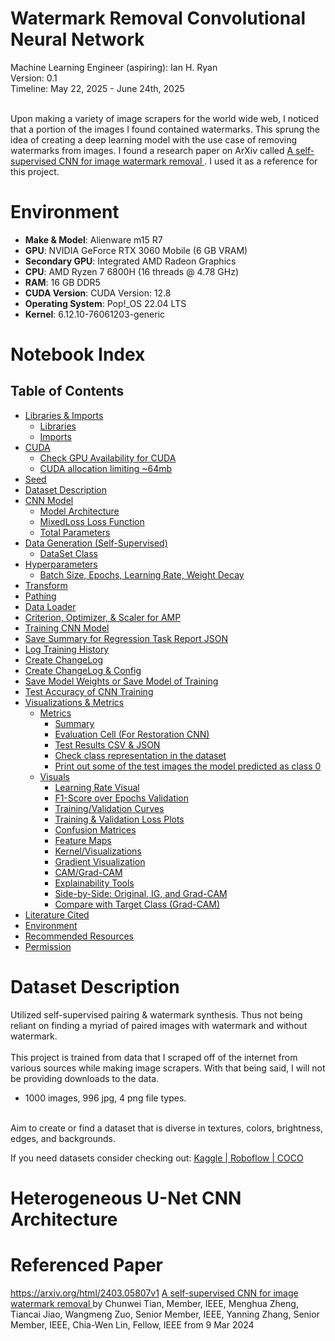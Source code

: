 # Watermark Removal Convolutional Neural Network
Machine Learning Engineer (aspiring): Ian H. Ryan<br>
Version: 0.1<br>
Timeline: May 22, 2025 - June 24th, 2025<br><br>

Upon making a variety of image scrapers for the world wide web, I noticed that a portion of the images I found contained watermarks. This sprung the idea of creating a deep learning model with the use case of removing watermarks from images. I found a research paper on ArXiv called <a href="https://arxiv.org/html/2403.05807v1" target="_blank">
        A self-supervised CNN for image watermark removal
    </a>. I used it as a reference for this project.

# Environment
- **Make & Model**:        Alienware m15 R7
- **GPU**:                 NVIDIA GeForce RTX 3060 Mobile (6 GB VRAM)
- **Secondary GPU**:       Integrated AMD Radeon Graphics
- **CPU**:                 AMD Ryzen 7 6800H (16 threads @ 4.78 GHz)
- **RAM**:                 16 GB DDR5
- **CUDA Version**:        CUDA Version: 12.8
- **Operating System**:    Pop!_OS 22.04 LTS
- **Kernel**:              6.12.10-76061203-generic

# Notebook Index
## **Table of Contents**
- [Libraries & Imports](#libraries--imports)
  - [Libraries](#libraries)
  - [Imports](#imports)
- [CUDA](#icuda)
  - [Check GPU Availability for CUDA](#check-gpu-availability-for-cuda)
  - [CUDA allocation limiting ~64mb](#cuda-allocation-limiting-64mb)
- [Seed](#seed)
- [Dataset Description](#datasetinfo)
- [CNN Model](#cnn-model)
  - [Model Architecture](#model-arch)
  - [MixedLoss Loss Function](#loss-func)
  - [Total Parameters](#tot-param)
- [Data Generation (Self-Supervised)](#data-gen-ss)
  - [DataSet Class](#data-class)
- [Hyperparameters](#hyperparameters)
  - [Batch Size, Epochs, Learning Rate, Weight Decay](#batch-epoch-lr-weightdecay-steps)
- [Transform](#transform)
- [Pathing](#pathing)
- [Data Loader](#data-loaders)
- [Criterion, Optimizer, & Scaler for AMP](#crit-opt-scaler-amp)
- [Training CNN Model](#training-cnn-model)
- [Save Summary for Regression Task Report JSON](#save-sum-reg-report)
- [Log Training History](#log-training-history)
- [Create ChangeLog](#create-changelog)
- [Create ChangeLog & Config](#create-changelog--config)
- [Save Model Weights or Save Model of Training](#save-model-weights-or-save-model-of-training)
- [Test Accuracy of CNN Training](#test-accuracy-of-cnn-training)
- [Visualizations & Metrics](#vis-metrics)
  - [Metrics](#metrics)
    - [Summary](#summary)
    - [Evaluation Cell (For Restoration CNN)](#evaluate-cell)
    - [Test Results CSV & JSON](#test-results)
    - [Check class representation in the dataset](#check-class-representation-in-the-dataset)
    - [Print out some of the test images the model predicted as class 0](#print-out-some-of-the-test-images-the-model-predicted-as-class-0)
  - [Visuals](#visuals)
    - [Learning Rate Visual](#learning-rate-visual)
    - [F1-Score over Epochs Validation](#f1-score-over-epochs-validation)
    - [Training/Validation Curves](#trainingvalidation-curves)
    - [Training & Validation Loss Plots](#training--validation-loss-plots)
    - [Confusion Matrices](#confusion-matrices)
    - [Feature Maps](#feature-maps)
    - [Kernel/Visualizations](#kernelvisualizations)
    - [Gradient Visualization](#gradient-visualization)
    - [CAM/Grad-CAM](#camgrad-cam)
    - [Explainability Tools](#explainability-tools)
    - [Side-by-Side: Original, IG, and Grad-CAM](#side-by-side-original-ig-and-grad-cam)
    - [Compare with Target Class (Grad-CAM)](#compare-with-target-class-grad-cam)
- [Literature Cited](#literature-cited)
- [Environment](#environment)
- [Recommended Resources](#recommended-resources)
- [Permission](#permission)

# Dataset Description
Utilized self-supervised pairing & watermark synthesis. Thus not being reliant on finding a myriad of paired images with watermark and without watermark. <br><br>
This project is trained from data that I scraped off of the internet from various sources while making image scrapers. With that being said, I will not be providing downloads to the data.<br>
- 1000 images, 996 jpg, 4 png file types.<br>
<br> 
Aim to create or find a dataset that is diverse in textures, colors, brightness, edges, and backgrounds.

<p>
    If you need datasets consider checking out: 
    <a href="https://www.kaggle.com/datasets/" target="_blank">
        Kaggle | 
    </a>
    <a href="https://public.roboflow.com/" target="_blank">
        Roboflow | 
    </a>
    <a href="https://cocodataset.org/#download" target="_blank">
        COCO
    </a>
</p>

# Heterogeneous U-Net CNN Architecture


# Referenced Paper
https://arxiv.org/html/2403.05807v1
<a href="https://arxiv.org/html/2403.05807v1" target="_blank">
        A self-supervised CNN for image watermark removal
    </a> by Chunwei Tian, Member, IEEE, Menghua Zheng, Tiancai Jiao, Wangmeng Zuo, Senior Member, IEEE, Yanning Zhang, Senior Member, IEEE, Chia-Wen Lin, Fellow, IEEE from 9 Mar 2024
